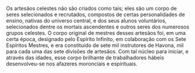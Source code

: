 ﻿Os artesãos celestes não são criados como tais; eles são um corpo de seres selecionados e recrutados, compostos de certas personalidades de ensino, nativas do universo central, e dos seus alunos voluntários, selecionados dentre os mortais ascendentes e outros seres dos numerosos grupos celestes. O corpo original de mestres desses artesãos foi, em uma certa época, designado pelo Espírito Infinito, em colaboração com os Sete Espíritos Mestres, e era constituído de sete mil instrutores de Havona, mil para cada uma das sete divisões de artesãos. Com tal núcleo para iniciar, e através das idades, esse corpo brilhante de trabalhadores hábeis desenvolveu-se nos afazeres moronciais e espirituais.